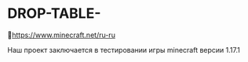# DROP-TABLE-
🔗https://www.minecraft.net/ru-ru

Наш проект заключается в тестировании игры minecraft версии 1.17.1
